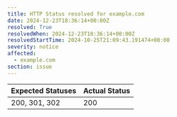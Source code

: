 ```yaml
---
title: HTTP Status resolved for example.com
date: 2024-12-23T18:36:14+00:00Z
resolved: True
resolvedWhen: 2024-12-23T18:36:14+00:00Z
resolvedStartTime: 2024-10-25T21:09:43.191474+00:00
severity: notice
affected:
  - example.com
section: issue
---
```


| Expected Statuses | Actual Status  |
|-------------------|----------------|
| 200, 301, 302 | 200 |
